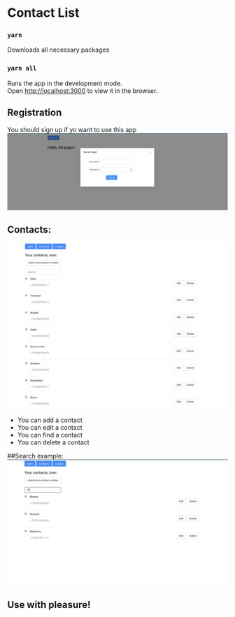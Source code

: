 # Contact List

### `yarn`

Downloads all necessary packages

### `yarn all`

Runs the app in the development mode.<br />
Open [http://localhost:3000](http://localhost:3000) to view it in the browser.


## Registration 
You should sign up if yo want to use this app
![screenshot](readme-assets/Registration.png)

## Contacts:

![screenshot](readme-assets/allContacts.png)

- You can add a contact
- You can edit a contact
- You can find a contact
- You can delete a contact

##Search example:
![screenshot](readme-assets/Search.png)

## Use with pleasure!
